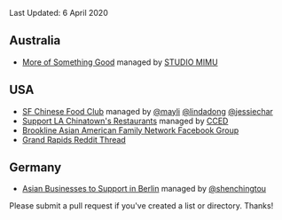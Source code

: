 Last Updated: 6 April 2020

## Australia
* [More of Something Good](https://moreofsomethinggood.com/) managed by [STUDIO MIMU](https://www.instagram.com/studiomimu/)

## USA
* [SF Chinese Food Club](https://www.sfchinesefood.club/) managed by [@mayli](https://twitter.com/mayli) [@lindadong](https://twitter.com/lindadong) [@jessiechar](https://twitter.com/jessiechar)
* [Support LA Chinatown's Restaurants](https://docs.google.com/spreadsheets/d/1XS8sT2QhNNrkiXd1Bw9EcNyr_FE0Rp9NX_Q9yrd2VeE/edit#gid=320934639) managed by [CCED](https://www.instagram.com/p/B90EK4OgAWe/?igshid=pzmr0mazmuk3)
* [Brookline Asian American Family Network Facebook Group](https://www.facebook.com/groups/baafn/permalink/2401679593270310/)
* [Grand Rapids Reddit Thread](https://www.reddit.com/r/grandrapids/comments/fho99u/please_order_chinese_food_to_eat_these_americans/)


## Germany 
* [Asian Businesses to Support in Berlin](https://shenchingtou.github.io/2020/asian-businesses-berlin-covid19.html) managed by [@shenchingtou](https://twitter.com/shenchingtou)

Please submit a pull request if you've created a list or directory. Thanks!
